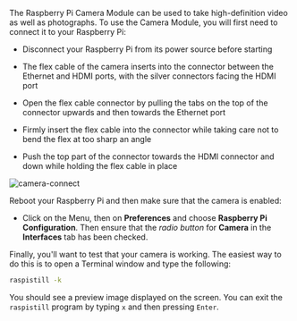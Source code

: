 The Raspberry Pi Camera Module can be used to take high-definition video as well as photographs. To use the Camera Module, you will first need to connect it to your Raspberry Pi:

- Disconnect your Raspberry Pi from its power source before starting

- The flex cable of the camera inserts into the connector between the Ethernet and HDMI ports, with the silver connectors facing the HDMI port

- Open the flex cable connector by pulling the tabs on the top of the connector upwards and then towards the Ethernet port

- Firmly insert the flex cable into the connector while taking care not to bend the flex at too sharp an angle

- Push the top part of the connector towards the HDMI connector and down while holding the flex cable in place

![camera-connect](images/camera-connect.gif)

Reboot your Raspberry Pi and then make sure that the camera is enabled:

- Click on the Menu, then on **Preferences** and choose **Raspberry Pi Configuration**. Then ensure that the *radio button* for **Camera** in the **Interfaces** tab has been checked.

Finally, you'll want to test that your camera is working. The easiest way to do this is to open a Terminal window and type the following:

```bash
raspistill -k
```

You should see a preview image displayed on the screen. You can exit the `raspistill` program by typing `x` and then pressing `Enter`.
